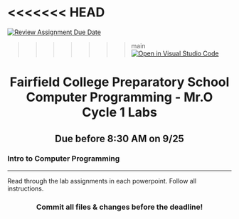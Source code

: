 <<<<<<< HEAD
=======
[![Review Assignment Due Date](https://classroom.github.com/assets/deadline-readme-button-24ddc0f5d75046c5622901739e7c5dd533143b0c8e959d652212380cedb1ea36.svg)](https://classroom.github.com/a/taYSAMnz)
>>>>>>> main
[![Open in Visual Studio Code](https://classroom.github.com/assets/open-in-vscode-718a45dd9cf7e7f842a935f5ebbe5719a5e09af4491e668f4dbf3b35d5cca122.svg)](https://classroom.github.com/online_ide?assignment_repo_id=11847111&assignment_repo_type=AssignmentRepo)
<h1 align="center">
    Fairfield College Preparatory School<br>
    Computer Programming - Mr.O <br>
    Cycle 1 Labs
</h1>

<h2 align="center">Due before 8:30 AM on 9/25</h2>

### Intro to Computer Programming
---
Read through the lab assignments in each powerpoint. Follow all instructions.

<h3 align="center">Commit all files & changes before the deadline!</h3>
